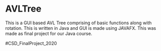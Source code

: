 # AVLTree

This is a GUI based AVL Tree comprising of basic functions along with rotation.
This is written in Java and GUI is made using JAVAFX.
This was made as final project for our Java course. 

#CSD_FinalProject_2020 
